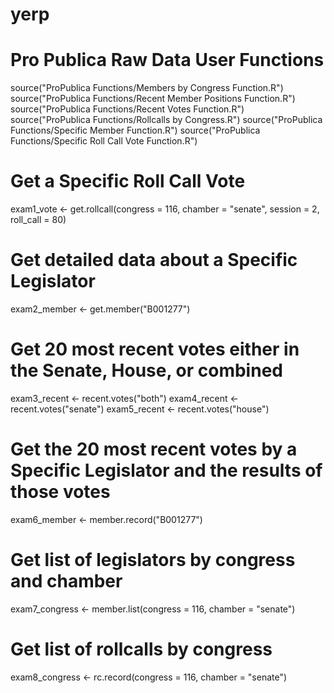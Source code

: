 # yerp

# Pro Publica Raw Data User Functions
source("ProPublica Functions/Members by Congress Function.R")
source("ProPublica Functions/Recent Member Positions Function.R")
source("ProPublica Functions/Recent Votes Function.R")
source("ProPublica Functions/Rollcalls by Congress.R")
source("ProPublica Functions/Specific Member Function.R")
source("ProPublica Functions/Specific Roll Call Vote Function.R")

# Get a Specific Roll Call Vote
exam1_vote <- get.rollcall(congress = 116, chamber = "senate", session = 2, roll_call = 80)

# Get detailed data about a Specific Legislator
exam2_member <- get.member("B001277")

# Get 20 most recent votes either in the Senate, House, or combined
exam3_recent <- recent.votes("both")
exam4_recent <- recent.votes("senate")
exam5_recent <- recent.votes("house")

# Get the 20 most recent votes by a Specific Legislator and the results of those votes
exam6_member <- member.record("B001277")

# Get list of legislators by congress and chamber
exam7_congress <- member.list(congress = 116, chamber = "senate")

# Get list of rollcalls by congress
exam8_congress <- rc.record(congress = 116, chamber = "senate")
